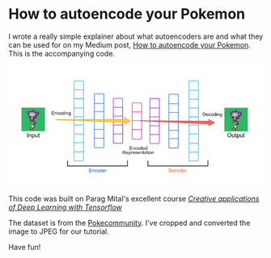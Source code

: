 # How to autoencode your Pokemon

I wrote a really simple explainer about what autoencoders are and what they can be used for on my Medium post, [How to autoencode your Pokemon](https://hackernoon.com/how-to-autoencode-your-pokémon-6b0f5c7b7d97). This is the accompanying code.

![Autoencoder diagram](data/title-image.png)

This code was built on Parag Mital's excellent course [_Creative applications of Deep Learning with Tensorflow_](https://www.kadenze.com/courses/creative-applications-of-deep-learning-with-tensorflow-iv/) 

The dataset is from the [Pokecommunity](https://www.pokecommunity.com/showthread.php?t=267728). I've cropped and converted the image to JPEG for our tutorial.

Have fun!